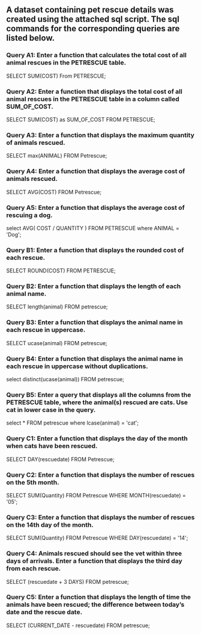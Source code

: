## A dataset containing pet rescue details was created using the attached sql script. The sql commands for the corresponding queries are listed below.

### Query A1: Enter a function that calculates the total cost of all animal rescues in the PETRESCUE table.

SELECT SUM(COST) From PETRESCUE;

### Query A2: Enter a function that displays the total cost of all animal rescues in the PETRESCUE table in a column called SUM_OF_COST.

SELECT SUM(COST) as SUM_OF_COST FROM PETRESCUE;

### Query A3: Enter a function that displays the maximum quantity of animals rescued.

SELECT max(ANIMAL) FROM Petrescue;

### Query A4: Enter a function that displays the average cost of animals rescued.

SELECT AVG(COST) FROM Petrescue;

### Query A5: Enter a function that displays the average cost of rescuing a dog.

select AVG( COST / QUANTITY ) FROM PETRESCUE where ANIMAL = 'Dog';



### Query B1: Enter a function that displays the rounded cost of each rescue.

SELECT ROUND(COST) FROM PETRESCUE;  

### Query B2: Enter a function that displays the length of each animal name.

SELECT length(animal) FROM petrescue;

### Query B3: Enter a function that displays the animal name in each rescue in uppercase.

SELECT ucase(animal) FROM petrescue;

### Query B4: Enter a function that displays the animal name in each rescue in uppercase without duplications.

select distinct(ucase(animal)) FROM petrescue;

### Query B5: Enter a query that displays all the columns from the PETRESCUE table, where the animal(s) rescued are cats. Use cat in lower case in the query.

select * FROM petrescue where lcase(animal) = 'cat';



### Query C1: Enter a function that displays the day of the month when cats have been rescued.

SELECT DAY(rescuedate) FROM Petrescue;

### Query C2: Enter a function that displays the number of rescues on the 5th month.

SELECT SUM(Quantity) FROM Petrescue WHERE MONTH(rescuedate) = '05';

### Query C3: Enter a function that displays the number of rescues on the 14th day of the month.

SELECT SUM(Quantity) FROM Petrescue WHERE DAY(rescuedate) = '14';

### Query C4: Animals rescued should see the vet within three days of arrivals. Enter a function that displays the third day from each rescue.

SELECT (rescuedate + 3 DAYS) FROM petrescue;

### Query C5: Enter a function that displays the length of time the animals have been rescued; the difference between today’s date and the rescue date.

SELECT (CURRENT_DATE - rescuedate) FROM petrescue;
